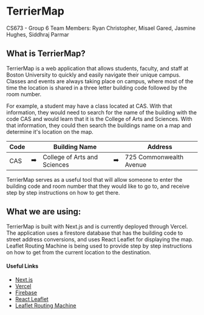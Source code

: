 # TerrierMap

CS673 - Group 6
Team Members: Ryan Christopher, Misael Gared, Jasmine Hughes, Siddhraj Parmar

## What is TerrierMap?

TerrierMap is a web application that allows students, faculty, and staff at Boston University to quickly and easily navigate their unique campus. Classes and events are always taking place on campus, where most of the time the location is shared in a three letter building code followed by the room number. 

For example, a student may have a class located at CAS. With that information, they would need to search for the name of the building with the code CAS and would learn that it is the College of Arts and Sciences. With that information, they could then search the buildings name on a map and determine it's location on the map. 


| Code |   | Building Name |   | Address |
| ---- | - | ------------- | - | ------- |
| CAS  | :arrow_right: | College of Arts and Sciences | :arrow_right: | 725 Commonwealth Avenue |  


TerrierMap serves as a useful tool that will allow someone to enter the building code and room number that they would like to go to, and receive step by step instructions on how to get there. 

## What we are using:

TerrierMap is built with Next.js and is currently deployed through Vercel. The application uses a firestore database that has the building code to street address conversions, and uses React Leaflet for displaying the map. Leaflet Routing Machine is being used to provide step by step instructions on how to get from the current location to the destination.


#### Useful Links
- [Next.js](https://nextjs.org/)
- [Vercel](https://vercel.com/)
- [Firebase](https://firebase.google.com/)
- [React Leaflet](https://react-leaflet.js.org/)
- [Leaflet Routing Machine](https://www.liedman.net/leaflet-routing-machine/)
